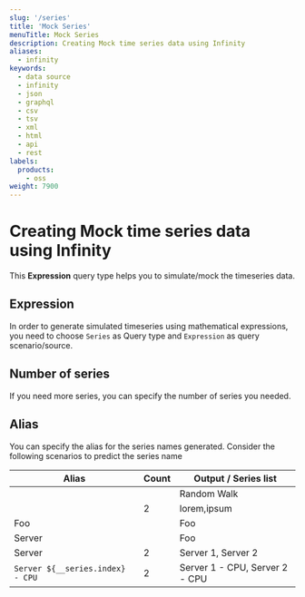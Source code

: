 ```yaml
---
slug: '/series'
title: 'Mock Series'
menuTitle: Mock Series
description: Creating Mock time series data using Infinity
aliases:
  - infinity
keywords:
  - data source
  - infinity
  - json
  - graphql
  - csv
  - tsv
  - xml
  - html
  - api
  - rest
labels:
  products:
    - oss
weight: 7900
---
```


# Creating Mock time series data using Infinity

This **Expression** query type helps you to simulate/mock the timeseries data.

## Expression

In order to generate simulated timeseries using mathematical expressions, you need to choose `Series` as Query type and `Expression` as query scenario/source.

## Number of series

If you need more series, you can specify the number of series you needed.

## Alias

You can specify the alias for the series names generated. Consider the following scenarios to predict the series name

| Alias                            | Count | Output / Series list           |
| -------------------------------- | ----- | ------------------------------ |
|                                  |       | Random Walk                    |
|                                  | 2     | lorem,ipsum                    |
| Foo                              |       | Foo                            |
| Server                           |       | Foo                            |
| Server                           | 2     | Server 1, Server 2             |
| `Server ${__series.index} - CPU` | 2     | Server 1 - CPU, Server 2 - CPU |
